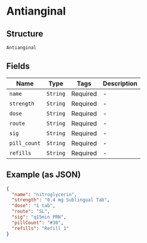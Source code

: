 
# Antianginal

## Structure

`Antianginal`

## Fields

| Name | Type | Tags | Description |
|  --- | --- | --- | --- |
| `name` | `String` | Required | - |
| `strength` | `String` | Required | - |
| `dose` | `String` | Required | - |
| `route` | `String` | Required | - |
| `sig` | `String` | Required | - |
| `pill_count` | `String` | Required | - |
| `refills` | `String` | Required | - |

## Example (as JSON)

```json
{
  "name": "nitroglycerin",
  "strength": "0.4 mg Sublingual Tab",
  "dose": "1 tab",
  "route": "SL",
  "sig": "q15min PRN",
  "pillCount": "#30",
  "refills": "Refill 1"
}
```

